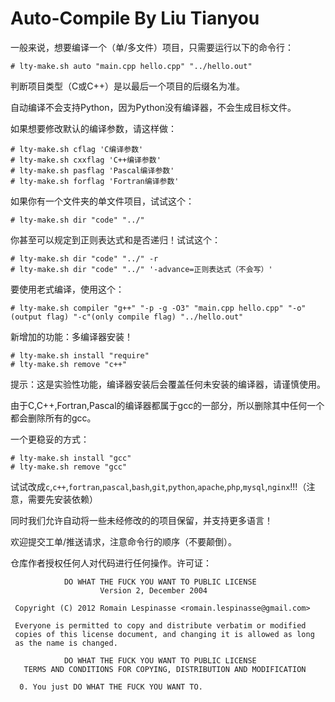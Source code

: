 # Auto-Compile By Liu Tianyou

一般来说，想要编译一个（单/多文件）项目，只需要运行以下的命令行：

```
# lty-make.sh auto "main.cpp hello.cpp" "../hello.out"
```

判断项目类型（C或C++）是以最后一个项目的后缀名为准。

自动编译不会支持Python，因为Python没有编译器，不会生成目标文件。

如果想要修改默认的编译参数，请这样做：

```
# lty-make.sh cflag 'C编译参数'
# lty-make.sh cxxflag 'C++编译参数'
# lty-make.sh pasflag 'Pascal编译参数'
# lty-make.sh forflag 'Fortran编译参数'
```

如果你有一个文件夹的单文件项目，试试这个：

```
# lty-make.sh dir "code" "../"
```

你甚至可以规定到正则表达式和是否递归！试试这个：

```
# lty-make.sh dir "code" "../" -r
# lty-make.sh dir "code" "../" '-advance=正则表达式（不会写）'
```

要使用老式编译，使用这个：

```
# lty-make.sh compiler "g++" "-p -g -O3" "main.cpp hello.cpp" "-o"(output flag) "-c"(only compile flag) "../hello.out"
```

新增加的功能：多编译器安装！

```
# lty-make.sh install "require"
# lty-make.sh remove "c++"
```

提示：这是实验性功能，编译器安装后会覆盖任何未安装的编译器，请谨慎使用。

由于C,C++,Fortran,Pascal的编译器都属于gcc的一部分，所以删除其中任何一个都会删除所有的gcc。

一个更稳妥的方式：
```
# lty-make.sh install "gcc"
# lty-make.sh remove "gcc"
```

试试改成`c`,`c++`,`fortran`,`pascal`,`bash`,`git`,`python`,`apache`,`php`,`mysql`,`nginx`!!!（注意，需要先安装依赖）

同时我们允许自动将一些未经修改的的项目保留，并支持更多语言！

欢迎提交工单/推送请求，注意命令行的顺序（不要颠倒）。

仓库作者授权任何人对代码进行任何操作。许可证：
```
            DO WHAT THE FUCK YOU WANT TO PUBLIC LICENSE
                    Version 2, December 2004

 Copyright (C) 2012 Romain Lespinasse <romain.lespinasse@gmail.com>

 Everyone is permitted to copy and distribute verbatim or modified
 copies of this license document, and changing it is allowed as long
 as the name is changed.

            DO WHAT THE FUCK YOU WANT TO PUBLIC LICENSE
   TERMS AND CONDITIONS FOR COPYING, DISTRIBUTION AND MODIFICATION

  0. You just DO WHAT THE FUCK YOU WANT TO.
```